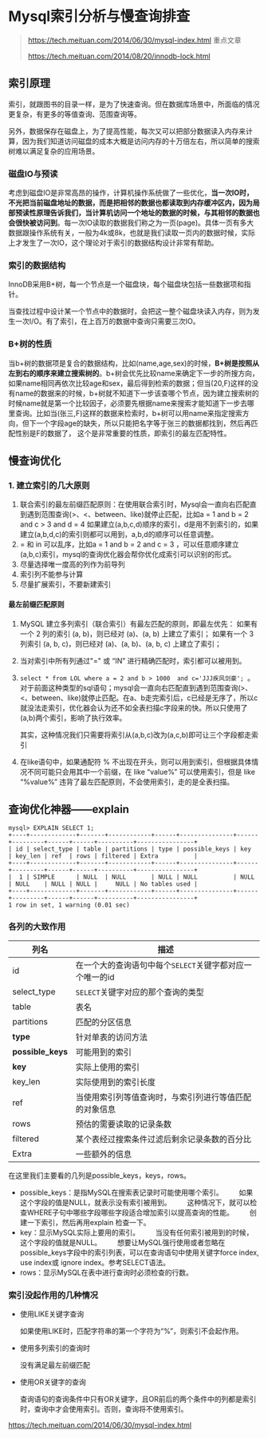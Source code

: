 # Mysql索引分析与慢查询排查

> https://tech.meituan.com/2014/06/30/mysql-index.html 重点文章  
>
> https://tech.meituan.com/2014/08/20/innodb-lock.html

## 索引原理

索引，就跟图书的目录一样，是为了快速查询。但在数据库场景中，所面临的情况更复杂，有更多的等值查询、范围查询等。  

另外，数据保存在磁盘上，为了提高性能，每次又可以把部分数据读入内存来计算，因为我们知道访问磁盘的成本大概是访问内存的十万倍左右，所以简单的搜索树难以满足复杂的应用场景。  

### 磁盘IO与预读

考虑到磁盘IO是非常高昂的操作，计算机操作系统做了一些优化，**当一次IO时，不光把当前磁盘地址的数据，而是把相邻的数据也都读取到内存缓冲区内，因为局部预读性原理告诉我们，当计算机访问一个地址的数据的时候，与其相邻的数据也会很快被访问到**。每一次IO读取的数据我们称之为一页(page)。具体一页有多大数据跟操作系统有关，一般为4k或8k，也就是我们读取一页内的数据时候，实际上才发生了一次IO，这个理论对于索引的数据结构设计非常有帮助。  

### 索引的数据结构

InnoDB采用B+树，每一个节点是一个磁盘块，每个磁盘块包括一些数据项和指针。  

当查找过程中设计某一个节点中的数据时，会把这一整个磁盘块读入内存，则为发生一次I/O。有了索引，在上百万的数据中查询只需要三次IO。  

### B+树的性质

当b+树的数据项是复合的数据结构，比如(name,age,sex)的时候，**B+树是按照从左到右的顺序来建立搜索树的**。b+树会优先比较name来确定下一步的所搜方向，如果name相同再依次比较age和sex，最后得到检索的数据；但当(20,F)这样的没有name的数据来的时候，b+树就不知道下一步该查哪个节点，因为建立搜索树的时候name就是第一个比较因子，必须要先根据name来搜索才能知道下一步去哪里查询。比如当(张三,F)这样的数据来检索时，b+树可以用name来指定搜索方向，但下一个字段age的缺失，所以只能把名字等于张三的数据都找到，然后再匹配性别是F的数据了， 这个是非常重要的性质，即索引的最左匹配特性。

## 慢查询优化

### 1. 建立索引的几大原则

1. 联合索引的最左前缀匹配原则：在使用联合索引时，Mysql会一直向右匹配直到遇到范围查询(>、<、between、like)就停止匹配，比如a = 1 and b = 2 and c > 3 and d = 4 如果建立(a,b,c,d)顺序的索引，d是用不到索引的，如果建立(a,b,d,c)的索引则都可以用到，a,b,d的顺序可以任意调整。
2. = 和 in 可以乱序，比如a = 1 and b = 2 and c = 3 ，可以任意顺序建立(a,b,c)索引，mysql的查询优化器会帮你优化成索引可以识别的形式。
3. 尽量选择唯一度高的列作为前导列
4. 索引列不能参与计算
5. 尽量扩展索引，不要新建索引

#### 最左前缀匹配原则

1. MySQL 建立多列索引（联合索引）有最左匹配的原则，即最左优先：
   如果有一个 2 列的索引 (a, b)，则已经对 (a)、(a, b) 上建立了索引；
   如果有一个 3 列索引 (a, b, c)，则已经对 (a)、(a, b)、(a, b, c) 上建立了索引；

2. 当对索引中所有列通过"=" 或 “IN” 进行精确匹配时，索引都可以被用到。

3. `select * from LOL where a = 2 and b > 1000  and c='JJJ疾风剑豪'; `。对于前面这种类型的sql语句；mysql会一直向右匹配直到遇到范围查询(>、<、between、like)就停止匹配。在a、b走完索引后，c已经是无序了，所以c就没法走索引，优化器会认为还不如全表扫描c字段来的快。所以只使用了(a,b)两个索引，影响了执行效率。

   其实，这种情况我们只需要将索引从(a,b,c)改为(a,c,b)即可让三个字段都走索引

4. 在like语句中，如果通配符 % 不出现在开头，则可以用到索引，但根据具体情况不同可能只会用其中一个前缀，在 like “value%” 可以使用索引，但是 like “%value%” 违背了最左匹配原则，不会使用索引，走的是全表扫描。

## 查询优化神器——explain

```
mysql> EXPLAIN SELECT 1;
+----+-------------+-------+------------+------+---------------+------+---------+------+------+----------+----------------+
| id | select_type | table | partitions | type | possible_keys | key  | key_len | ref  | rows | filtered | Extra          |
+----+-------------+-------+------------+------+---------------+------+---------+------+------+----------+----------------+
|  1 | SIMPLE      | NULL  | NULL       | NULL | NULL          | NULL | NULL    | NULL | NULL |     NULL | No tables used |
+----+-------------+-------+------------+------+---------------+------+---------+------+------+----------+----------------+
1 row in set, 1 warning (0.01 sec)
```

### 各列的大致作用

| 列名              | 描述                                                     |
| ----------------- | -------------------------------------------------------- |
| id                | 在一个大的查询语句中每个`SELECT`关键字都对应一个唯一的id |
| select_type       | `SELECT`关键字对应的那个查询的类型                       |
| table             | 表名                                                     |
| partitions        | 匹配的分区信息                                           |
| **type**          | 针对单表的访问方法                                       |
| **possible_keys** | 可能用到的索引                                           |
| **key**           | 实际上使用的索引                                         |
| key_len           | 实际使用到的索引长度                                     |
| ref               | 当使用索引列等值查询时，与索引列进行等值匹配的对象信息   |
| rows              | 预估的需要读取的记录条数                                 |
| filtered          | 某个表经过搜索条件过滤后剩余记录条数的百分比             |
| Extra             | 一些额外的信息                                           |

在这里我们主要看的几列是possible_keys，keys，rows。

* possible_keys：是指MySQL在搜索表记录时可能使用哪个索引。
  　　如果这个字段的值是NULL，就表示没有索引被用到。
    　　这种情况下，就可以检查WHERE子句中哪些字段哪些字段适合增加索引以提高查询的性能。
    　　创建一下索引，然后再用explain 检查一下。
*  key：显示MySQL实际上要用的索引。
    　　当没有任何索引被用到的时候，这个字段的值就是NULL。
        　　想要让MySQL强行使用或者忽略在 possible_keys字段中的索引列表，可以在查询语句中使用关键字force index, use index或 ignore index。参考SELECT语法。
* rows：显示MySQL在表中进行查询时必须检查的行数。

### 索引没起作用的几种情况

* 使用LIKE关键字查询

  如果使用LIKE时，匹配字符串的第一个字符为“%”，则索引不会起作用。

* 使用多列索引的查询时

  没有满足最左前缀匹配

* 使用OR关键字的查询

  查询语句的查询条件中只有OR关键字，且OR前后的两个条件中的列都是索引时，查询中才会使用索引。否则，查询将不使用索引。

https://tech.meituan.com/2014/06/30/mysql-index.html


